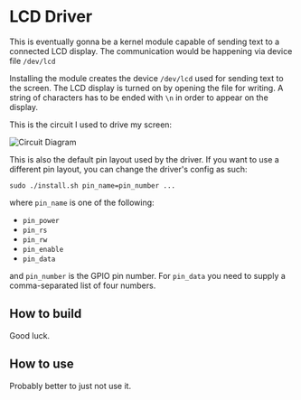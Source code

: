 # LCD Driver
This is eventually gonna be a kernel module capable of sending text to a connected LCD display.
The communication would be happening via device file `/dev/lcd`

Installing the module creates the device `/dev/lcd` used for sending text to the screen. The LCD display
is turned on by opening the file for writing. A string of characters has to be ended with `\n` in order to
appear on the display.

This is the circuit I used to drive my screen:

![Circuit Diagram](./img/circuit.svg)

This is also the default pin layout used by the driver. If you want to use a different pin layout, you can change the driver's config as such:

    sudo ./install.sh pin_name=pin_number ...

where `pin_name` is one of the following:
 * `pin_power`
 * `pin_rs`
 * `pin_rw`
 * `pin_enable`
 * `pin_data`

and `pin_number` is the GPIO pin number. For `pin_data` you need to supply a comma-separated list of four numbers.

## How to build
Good luck.

## How to use
Probably better to just not use it.